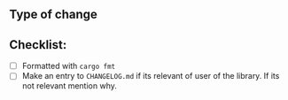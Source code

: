 <!--
Thank you for this Pull Request. Please provide a description of your changes above.

Read `CONTRIBUTING.md` if you are contributing for the first time.
-->

## Type of change

<!-- Uncomment the most relevant line that fits your changes. -->

<!-- - Bug fix (non-breaking change which fixes an issue) -->
<!-- - New feature (non-breaking change which adds functionality) -->
<!-- - Breaking change (fix or feature that would cause existing functionality to not work as expected) -->
<!-- - Miscellaneous (related to maintanance) -->

## Checklist:

- [ ] Formatted with `cargo fmt`
- [ ] Make an entry to `CHANGELOG.md` if its relevant of user of the library. If its not relevant mention why.
